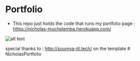 # Portfolio 

* This repo just holds the code that runs my portfolio page : https://nicholas-muchelemba.herokuapp.com/

![alt text](https://firebasestorage.googleapis.com/v0/b/nmfirebaseproject-ea20f.appspot.com/o/Portfolio.PNG?alt=media&token=b01b8059-7bd0-489d-ad2a-2bee2cc4276b)


special thanks to : http://soumya-jit.tech/ on the template
#   N i c h o l a s P o r t f o l i o  
 